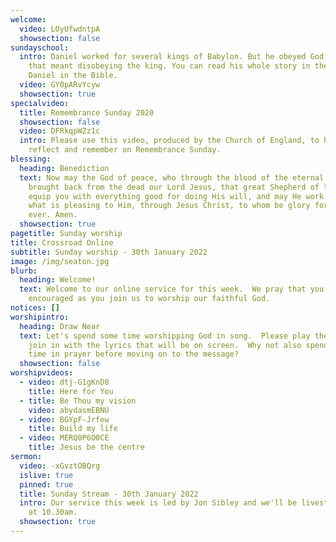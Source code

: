 ```yaml
---
welcome:
  video: LOyUfwdntpA
  showsection: false
sundayschool:
  intro: Daniel worked for several kings of Babylon. But he obeyed God, even when
    that meant disobeying the king. You can read his whole story in the book of
    Daniel in the Bible.
  video: GY0pARvYcyw
  showsection: true
specialvideo:
  title: Remembrance Sunday 2020
  showsection: false
  video: DFRkqpWZz1c
  intro: Please use this video, produced by the Church of England, to help you
    reflect and remember on Remembrance Sunday.
blessing:
  heading: Benediction
  text: Now may the God of peace, who through the blood of the eternal covenant
    brought back from the dead our Lord Jesus, that great Shepherd of the sheep,
    equip you with everything good for doing His will, and may He work in us
    what is pleasing to Him, through Jesus Christ, to whom be glory for ever and
    ever. Amen.
  showsection: true
pagetitle: Sunday worship
title: Crossroad Online
subtitle: Sunday worship - 30th January 2022
image: /img/seaton.jpg
blurb:
  heading: Welcome!
  text: Welcome to our online service for this week.  We pray that you'll be
    encouraged as you join us to worship our faithful God.
notices: []
worshipintro:
  heading: Draw Near
  text: Let's spend some time worshipping God in song.  Please play the videos and
    join in with the lyrics that will be on screen.  Why not also spend some
    time in prayer before moving on to the message?
  showsection: false
worshipvideos:
  - video: dtj-G1gKnD8
    title: Here for You
  - title: Be Thou my vision
    video: abydasmEBNU
  - video: BGYpF-Jrfew
    title: Build my life
  - video: MERQ0P6O0CE
    title: Jesus be the centre
sermon:
  video: -xGvztOBQrg
  islive: true
  pinned: true
  title: Sunday Stream - 30th January 2022
  intro: Our service this week is led by Jon Sibley and we'll be livestreaming it
    at 10.30am.
  showsection: true
---
```


